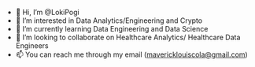 - 👋 Hi, I’m @LokiPogi 
- 👀 I’m interested in Data Analytics/Engineering and Crypto
- 🌱 I’m currently learning Data Engineering and Data Science
- 💞️ I’m looking to collaborate on Healthcare Analytics/ Healthcare Data Engineers 
- 📫 You can reach me through my email (mavericklouiscola@gmail.com)

<!---
LokiPogi/LokiPogi is a ✨ special ✨ repository because its `README.md` (this file) appears on your GitHub profile.
You can click the Preview link to take a look at your changes.
--->

